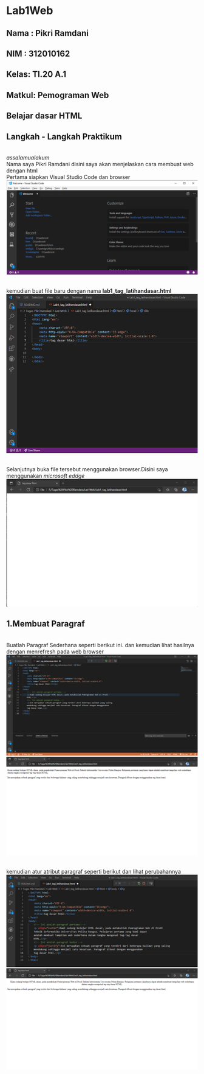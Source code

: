 # Lab1Web

## Nama : Pikri Ramdani
## NIM  : 312010162
## Kelas: TI.20 A.1
## Matkul: Pemograman Web

## Belajar dasar HTML
## Langkah - Langkah Praktikum

<br> *assalamualakum*
<br> Nama saya Pikri Ramdani disini saya akan menjelaskan cara membuat web dengan html
<br> Pertama siapkan Visual Studio Code dan browser
![p](gambar/fotovscd.png)

<br> kemudian buat file baru dengan nama **lab1_tag_latihandasar.html**
![p](gambar/foto2.png)

<br> Selanjutnya buka file tersebut menggunakan browser.Disini saya menggunakan *microsoft eddge*
![p](gambar/foto3.png)

## 1.Membuat Paragraf
<br> Buatlah Paragraf Sederhana seperti berikut ini. dan kemudian lihat hasilnya dengan menrefresh pada web browser
![p](gambar/foto4.png)
![p](gambar/foto5.png)

<br> kemudian atur atribut paragraf seperti berikut dan lihat perubahannya
![p](gambar/foto6.png)
![p](gambar/foto7.png)
